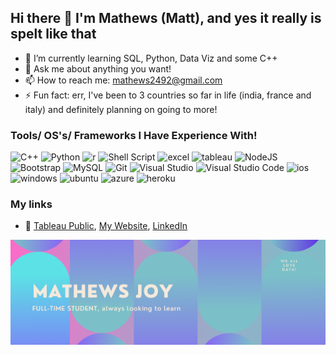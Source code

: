 ## Hi there 👋 I'm Mathews (Matt), and yes it really is spelt like that

- 🌱 I’m currently learning SQL, Python, Data Viz and some C++
- 💬 Ask me about anything you want!
- 📫 How to reach me: mathews2492@gmail.com
- ⚡ Fun fact: err, I've been to 3 countries so far in life (india, france and italy) and definitely planning on going to more!

### Tools/ OS's/ Frameworks I Have Experience With!
<img alt="C++" src="https://img.shields.io/badge/C%2B%2B-00599C?style=flat-square&logo=c%2B%2B&logoColor=white" />
<img alt="Python" src="https://img.shields.io/badge/Python-3776AB?style=flat-square&logo=python&logoColor=white" />
<img alt="r" src="https://img.shields.io/badge/R-276DC3?style=for-the-badge&logo=r&logoColor=white"/>
<img alt="Shell Script" src="https://img.shields.io/badge/Shell_Script-121011?style=flat-square&logo=gnu-bash&logoColor=white" />
<img alt="excel" src="https://img.shields.io/badge/Microsoft_Excel-217346?style=flat-square&logo=microsoft-excel&logoColor=white" />
<img alt="tableau" src="https://img.shields.io/badge/Microsoft_Excel-217346?style=flat-square&logo=tableau&logoColor=white" />

<img alt="NodeJS" src="https://img.shields.io/badge/Node.js-339933?style=flat-square&logo=nodedotjs&logoColor=white" />
<img alt="Bootstrap" src="https://img.shields.io/badge/Bootstrap-563D7C?style=flat-square&logo=bootstrap&logoColor=white" />

<img alt="MySQL" src="https://img.shields.io/badge/MySQL-00000F?style=flat-square&logo=mysql&logoColor=white" />

<img alt="Git" src="https://img.shields.io/badge/Git-F05032?style=flat-square&logo=git&logoColor=white" />
<img alt="Visual Studio" src="https://img.shields.io/badge/Visual_Studio-5C2D91?style=flat-square&logo=visual%20studio&logoColor=white" />
<img alt="Visual Studio Code" src="https://img.shields.io/badge/Visual_Studio_Code-0078D4?style=flat-square&logo=visual%20studio%20code&logoColor=white" />

<img alt="ios" src="https://img.shields.io/badge/iOS-000000?style=flat-square&logo=ios&logoColor=white"/>
<img alt="windows" src="https://img.shields.io/badge/Windows-0078D6?style=flat-square&logo=windows&logoColor=white"/>
<img alt="ubuntu" src="https://img.shields.io/badge/Ubuntu-E95420?style=flat-square&logo=ubuntu&logoColor=white"/>

<img alt="azure" src="https://img.shields.io/badge/Microsoft_Azure-0089D6?style=flat-square&logo=microsoft-azure&logoColor=white" />
<img alt="heroku" src="https://img.shields.io/badge/Microsoft_Excel-217346?style=flat-square&logo=microsoft-excel&logoColor=white" />



### My links

- 🌟 [Tableau Public](https://public.tableau.com/app/profile/mathews.joy), [My Website](https://mathewsjoy.herokuapp.com/index), [LinkedIn](https://www.linkedin.com/in/mathews-joy/)

<img src="images/mj.png">
